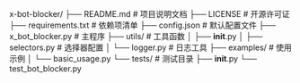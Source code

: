 x-bot-blocker/
├── README.md              # 项目说明文档
├── LICENSE                # 开源许可证
├── requirements.txt       # 依赖项清单
├── config.json            # 默认配置文件
├── x_bot_blocker.py       # 主程序
├── utils/                 # 工具函数
│   ├── __init__.py
│   ├── selectors.py       # 选择器配置
│   └── logger.py          # 日志工具
├── examples/              # 使用示例
│   └── basic_usage.py
└── tests/                 # 测试目录
    ├── __init__.py
    └── test_bot_blocker.py